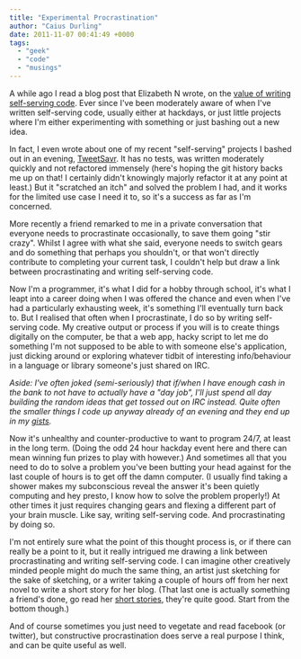 ```yaml
---
title: "Experimental Procrastination"
author: "Caius Durling"
date: 2011-11-07 00:41:49 +0000
tags:
  - "geek"
  - "code"
  - "musings"
---
```


A while ago I read a blog post that Elizabeth N wrote, on the [value of writing self-serving code][lizn]. Ever since I've been moderately aware of when I've written self-serving code, usually either at hackdays, or just little projects where I'm either experimenting with something or just bashing out a new idea.

[lizn]: http://naramore.net/blog/the-value-of-self-serving-code

In fact, I even wrote about one of my recent "self-serving" projects I bashed out in an evening, [TweetSavr][]. It has no tests, was written moderately quickly and not refactored immensely (here's hoping the git history backs me up on that! I certainly didn't knowingly majorly refactor it at any point at least.)  But it "scratched an itch" and solved the problem I had, and it works for the limited use case I need it to, so it's a success as far as I'm concerned.

[TweetSavr]: http://caiustheory.com/tweetsavr

More recently a friend remarked to me in a private conversation that everyone needs to procrastinate occasionally, to save them going "stir crazy". Whilst I agree with what she said, everyone needs to switch gears and do something that perhaps you shouldn't, or that won't directly contribute to completing your current task, I couldn't help but draw a link between procrastinating and writing self-serving code.

Now I'm a programmer, it's what I did for a hobby through school, it's what I leapt into a career doing when I was offered the chance and even when I've had a particularly exhausting week, it's something I'll eventually turn back to. But I realised that often when I procrastinate, I do so by writing self-serving code. My creative output or process if you will is to create things digitally on the computer, be that a web app, hacky script to let me do something I'm not supposed to be able to with someone else's application, just dicking around or exploring whatever tidbit of interesting info/behaviour in a language or library someone's just shared on IRC.

*Aside: I've often joked (semi-seriously) that if/when I have enough cash in the bank to not have to actually have a "day job", I'll just spend all day building the random ideas that get tossed out on IRC instead. Quite often the smaller things I code up anyway already of an evening and they end up in my [gists][].*

[gists]: https://gist.github.com/caius

Now it's unhealthy and counter-productive to want to program 24/7, at least in the long term. (Doing the odd 24 hour hackday event here and there can mean winning fun prizes to play with however.) And sometimes all that you need to do to solve a problem you've been butting your head against for the last couple of hours is to get off the damn computer. (I usually find taking a shower makes my subconscious reveal the answer it's been quietly computing and hey presto, I know how to solve the problem properly!) At other times it just requires changing gears and flexing a different part of your brain muscle. Like say, writing self-serving code. And procrastinating by doing so.

I'm not entirely sure what the point of this thought process is, or if there can really be a point to it, but it really intrigued me drawing a link between procrastinating and writing self-serving code. I can imagine other creatively minded people might do much the same thing, an artist just sketching for the sake of sketching, or a writer taking a couple of hours off from her next novel to write a short story for her blog. (That last one is actually something a friend's done, go read her [short stories][], they're quite good. Start from the bottom though.)

[short stories]: http://libertyfallsdown.wordpress.com/tag/short-story/

And of course sometimes you just need to vegetate and read facebook (or twitter), but constructive procrastination does serve a real purpose I think, and can be quite useful as well.

